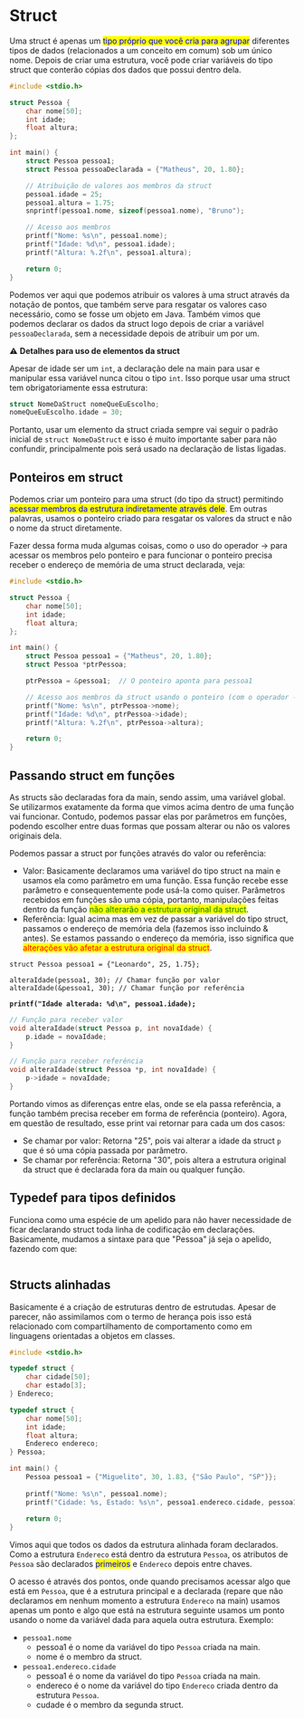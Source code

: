 # Struct

Uma struct é apenas um <mark style="color:blue;">tipo próprio que você cria para agrupar</mark> diferentes tipos de dados (relacionados a um conceito em comum) sob um único nome. Depois de criar uma estrutura, você pode criar variáveis do tipo struct que conterão cópias dos dados que possui dentro dela.

```c
#include <stdio.h>

struct Pessoa {
    char nome[50];
    int idade;
    float altura;
};

int main() {
    struct Pessoa pessoa1;
    struct Pessoa pessoaDeclarada = {"Matheus", 20, 1.80};

    // Atribuição de valores aos membros da struct
    pessoa1.idade = 25;
    pessoa1.altura = 1.75;
    snprintf(pessoa1.nome, sizeof(pessoa1.nome), "Bruno");

    // Acesso aos membros
    printf("Nome: %s\n", pessoa1.nome);
    printf("Idade: %d\n", pessoa1.idade);
    printf("Altura: %.2f\n", pessoa1.altura);

    return 0;
}
```

Podemos ver aqui que podemos atribuir os valores à uma struct através da notação de pontos, que também serve para resgatar os valores caso necessário, como se fosse um objeto em Java. Também vimos que podemos declarar os dados da struct logo depois de criar a variável `pessoaDeclarada`, sem a necessidade depois de atribuir um por um.



:warning: **Detalhes para uso de elementos da struct**

Apesar de idade ser um `int`, a declaração dele na main para usar e manipular essa variável nunca citou o tipo `int`. Isso porque usar uma struct tem obrigatoriamente essa estrutura:&#x20;

```c
struct NomeDaStruct nomeQueEuEscolho;
nomeQueEuEscolho.idade = 30;
```

Portanto, usar um elemento da struct criada sempre vai seguir o padrão inicial de `struct NomeDaStruct` e isso é muito importante saber para não confundir, principalmente pois será usado na declaração de listas ligadas.

## Ponteiros em struct

Podemos criar um ponteiro para uma struct (do tipo da struct) permitindo <mark style="color:blue;">acessar membros da estrutura indiretamente através dele</mark>. Em outras palavras, usamos o ponteiro criado para resgatar os valores da struct e não o nome da struct diretamente.

Fazer dessa forma muda algumas coisas, como o uso do operador -> para acessar os membros pelo ponteiro e para funcionar o ponteiro precisa receber o endereço de memória de uma struct declarada, veja:

```c
#include <stdio.h>

struct Pessoa {
    char nome[50];
    int idade;
    float altura;
};

int main() {
    struct Pessoa pessoa1 = {"Matheus", 20, 1.80};
    struct Pessoa *ptrPessoa;

    ptrPessoa = &pessoa1;  // O ponteiro aponta para pessoa1

    // Acesso aos membros da struct usando o ponteiro (com o operador ->)
    printf("Nome: %s\n", ptrPessoa->nome);
    printf("Idade: %d\n", ptrPessoa->idade);
    printf("Altura: %.2f\n", ptrPessoa->altura);

    return 0;
}
```

## Passando struct em funções

As structs são declaradas fora da main, sendo assim, uma variável global. Se utilizarmos exatamente da forma que vimos acima dentro de uma função vai funcionar. Contudo, podemos passar elas por parâmetros em funções, podendo escolher entre duas formas que possam alterar ou não os valores originais dela.

Podemos passar a struct por funções através do valor ou referência:

* Valor: Basicamente declaramos uma variável do tipo struct na main e usamos ela como parâmetro em uma função. Essa função recebe esse parâmetro e consequentemente pode usá-la como quiser. Parâmetros recebidos em funções são uma cópia, portanto, manipulações feitas dentro da função <mark style="color:green;">não alterarão a estrutura original da struct</mark>.
* Referência: Igual acima mas em vez de passar a variável do tipo struct, passamos o endereço de memória dela (fazemos isso incluindo & antes). Se estamos passando o endereço da memória, isso significa que <mark style="color:red;">alterações vão afetar a estrutura original da struct</mark>.

<pre class="language-c"><code class="lang-c">struct Pessoa pessoa1 = {"Leonardo", 25, 1.75};

alteraIdade(pessoa1, 30); // Chamar função por valor
alteraIdade(&#x26;pessoa1, 30); // Chamar função por referência

<strong>printf("Idade alterada: %d\n", pessoa1.idade);
</strong></code></pre>

```c
// Função para receber valor
void alteraIdade(struct Pessoa p, int novaIdade) {
    p.idade = novaIdade;
}

// Função para receber referência
void alteraIdade(struct Pessoa *p, int novaIdade) {
    p->idade = novaIdade;
}
```

Portando vimos as diferenças entre elas, onde se ela passa referência, a função também precisa receber em forma de referência (ponteiro). Agora, em questão de resultado, esse print vai retornar para cada um dos casos:

* Se chamar por valor: Retorna "25", pois vai alterar a idade da struct `p` que é só uma cópia passada por parâmetro.
* Se chamar por referência: Retorna "30", pois altera a estrutura original da struct que é declarada fora da main ou qualquer função.

## Typedef para tipos definidos

Funciona como uma espécie de um apelido para não haver necessidade de ficar declarando struct toda linha de codificação em declarações. Basicamente, mudamos a sintaxe para que "Pessoa" já seja o apelido, fazendo com que:

<figure><img src="../../.gitbook/assets/diferenças do uso typedef struct em c.png" alt=""><figcaption></figcaption></figure>

## Structs alinhadas

Basicamente é a criação de estruturas dentro de estrutudas. Apesar de parecer, não assimilamos com o termo de herança pois isso está relacionado com compartilhamento de comportamento como em linguagens orientadas a objetos em classes.

```c
#include <stdio.h>

typedef struct {
    char cidade[50];
    char estado[3];
} Endereco;

typedef struct {
    char nome[50];
    int idade;
    float altura;
    Endereco endereco;
} Pessoa;

int main() {
    Pessoa pessoa1 = {"Miguelito", 30, 1.83, {"São Paulo", "SP"}};
    
    printf("Nome: %s\n", pessoa1.nome);
    printf("Cidade: %s, Estado: %s\n", pessoa1.endereco.cidade, pessoa1.endereco.estado);
    
    return 0;
}
```

Vimos aqui que todos os dados da estrutura alinhada foram declarados. Como a estrutura `Endereco` está dentro da estrutura `Pessoa`, os atributos de `Pessoa` são declarados <mark style="color:blue;">primeiros</mark> e `Endereco` depois entre chaves.

O acesso é através dos pontos, onde quando precisamos acessar algo que está em `Pessoa`, que é a estrutura principal e a declarada (repare que não declaramos em nenhum momento a estrutura `Endereco` na main) usamos apenas um ponto e algo que está na estrutura seguinte usamos um ponto usando o nome da variável dada para aquela outra estrutura. Exemplo:

* `pessoa1.nome`
  * pessoa1 é o nome da variável do tipo `Pessoa` criada na main.
  * nome é o membro da struct.
* `pessoa1.endereco.cidade`
  * pessoa1 é o nome da variável do tipo `Pessoa` criada na main.
  * endereco é o nome da variável do tipo `Endereco` criada dentro da estrutura `Pessoa`.
  * cudade é o membro da segunda struct.
